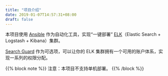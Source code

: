 ```yaml
---
title: "项目介绍"
date: 2019-01-07T14:57:31+08:00
draft: false
---
```


本项目使用 [Ansible](https://www.ansible.com/) 作为自动化工具，实现“一键部署” [ELK](https://www.elastic.co/)（Elastic Search + Logstash + Kibana）集群。

[Search Guard](https://search-guard.com/) 作为可选项，可以让你的 ELK 集群拥有一个可用的账户体系，实现一系列的权限分配。


{{% block note %}}
注意：本项目不支持单机部署。
{{% /block %}}